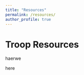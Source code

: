 ```yaml
---
title: "Resources"
permalink: /resources/
author_profile: true
---
```


# Troop Resources

haerwe

here